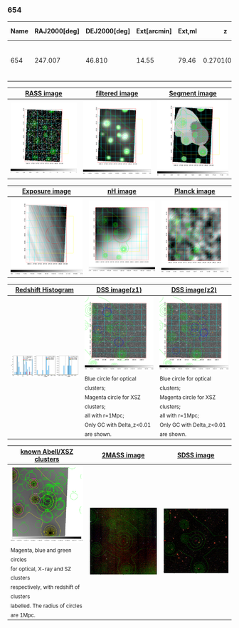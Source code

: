 <div STYLE="page-break-after: always;"></div>

### 654

|Name|RAJ2000[deg]|DEJ2000[deg] |Ext[arcmin]| Ext,ml | z | z_src| C|GC(XSZ,Delta_z<0.01)| GC(OPT,Delta_z<0.01)|GC| R_sig[arcmin] | R500[arcmin] | R500[Mpc]| CRsig[c/s] | CR500[c/s] |L500[1E44 erg/s]|F500[1E-12 erg/s/cm^2]| M500[1E14 Msun]|Tx[keV]|Cnt_sig|Beta|Rc[arcmin]|Comment|Alias|
|---|---|---|---|---|---|------|---|--------|---------|----------|---|---|---|---|---|---|---|---|---|---|---|---|---|---|
|654| 247.007| 46.810| 14.55| 79.46| 0.2701(0.000)| z_opt| S| -| C| C, F20, N, SPI, W| 8.800| 4.042| 1.003| 0.068(0.026)| 0.063(0.024)| 2.917(1.292)| 1.287(0.570)| 3.78(0.79)| 5.31(0.71)| 81.4| 0.810(-0.170+0.133)| 5.667(-1.504+1.211)| -| t527|

|[RASS image](../image/654/654_img.pdf)|[filtered image](../image/654/654_fil.pdf)|[Segment image](../image/654/654_seg.pdf)|
|-------------------|--------------------|-------------------|
| <img src="../image/654/654_img.png" width="300">  | <img src="../image/654/654_fil.png" width="300">   | <img src="../image/654/654_seg.png" width="300">  |

|[Exposure image](../image/654/654_mex.pdf)| [nH image](../image/654/654_nh.pdf)| [Planck image](../image/654/654_p.pdf)|
|-------------------|--------------------|-------------------|
|<img src="../image/654/654_mex.png" width="300">   | <img src="../image/654/654_nh.png" width="300">    | <img src="../image/654/654_p.png" width="300"> |

|[Redshift Histogram](../image/654/654_zg.pdf) | [DSS image(z1)](../image/654/654_dss_z1.pdf)      |  [DSS image(z2)](../image/654/654_dss_z2.pdf)    |
|-------------------|--------------------|-------------------|
|<img src="../image/654/654_zg.png" width="300"> |<img src="../image/654/654_dss_z1.png" width="300"> <sub><br>Blue circle for optical clusters; <br>Magenta circle for XSZ clusters; <br>all with r=1Mpc; <br>Only GC with Delta_z<0.01 are shown. </sub>| <img src="../image/654/654_dss_z2.png" width="300"><sub><br>Blue circle for optical clusters; <br>Magenta circle for XSZ clusters; <br>all with r=1Mpc; <br>Only GC with Delta_z<0.01 are shown. </sub> |

|[known Abell/XSZ clusters](../image/654/654_gc.pdf) | [2MASS image](../image/654/654_2mass.pdf)      |[SDSS image](../image/654/654_sdss.pdf)   |
|-------------------|-------------------|-------------------|
|<img src=../image/654/654_gc.png width="300"> <br><sub>Magenta, blue and green circles <br>for optical, X-ray and SZ clusters <br>respectively, with redshift of clusters <br>labelled. The radius of circles <br>are 1Mpc.</sub>|<img src="../image/654/654_2mass.png" width="300">  | <img src="../image/654/654_sdss.png" width="300">  |




